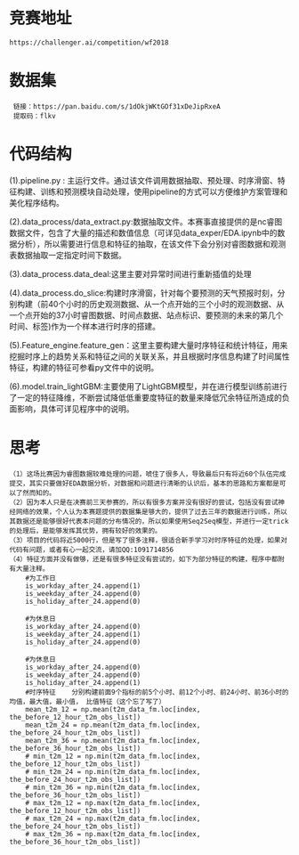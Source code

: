 # 竞赛地址
    https://challenger.ai/competition/wf2018
    
# 数据集
     链接：https://pan.baidu.com/s/1dOkjWKtGOf31xDeJipRxeA 
     提取码：flkv 
     
# 代码结构
(1).pipeline.py : 主运行文件。通过该文件调用数据抽取、预处理、时序滑窗、特征构建、训练和预测模块自动处理，使用pipeline的方式可以方便维护方案管理和美化程序结构。

(2).data_process/data_extract.py:数据抽取文件。本赛事直接提供的是nc睿图数据文件，包含了大量的描述和数值信息（可详见data_exper/EDA.ipynb中的数据分析），所以需要进行信息和特征的抽取，在该文件下会分别对睿图数据和观测表数据抽取一定指定时间下数据。

(3).data_process.data_deal:这里主要对异常时间进行重新插值的处理

(4).data_process.do_slice:构建时序滑窗，针对每个要预测的天气预报时刻，分别构建（前40个小时的历史观测数据、从一个点开始的三个小时的观测数据、从一个点开始的37小时睿图数据、时间点数据、站点标识、要预测的未来的第几个时间、标签)作为一个样本进行时序的搭建。

(5).Feature_engine.feature_gen：这里主要构建大量时序特征和统计特征，用来挖掘时序上的趋势关系和特征之间的关联关系，并且根据时序信息构建了时间属性特征，构建的特征可参看py文件中的说明。

(6).model.train_lightGBM:主要使用了LightGBM模型，并在进行模型训练前进行了一定的特征降维，不断尝试降低低重要度特征的数量来降低冗余特征所造成的负面影响，具体可详见程序中的说明。

# 思考
    （1）这场比赛因为睿图数据较难处理的问题，唬住了很多人，导致最后只有将近60个队伍完成提交，其实只要做好EDA数据分析，对数据和问题进行清晰的认识后，基本的思路和方案都是可以了然而知的。
    （2）因为本人只是在决赛前三天参赛的，所以有很多方案并没有很好的尝试，包括没有尝试神经网络的效果，个人认为本赛题提供的数据集是够大的，提供了过去三年的数据进行训练，所以其数据还是能够很好代表本问题的分布情况的，所以如果使用Seq2Seq模型，并进行一定trick的处理后，是能够发挥其优势，拥有较好的效果的。
    （3）项目的代码将近5000行，但是写了很多注释，很适合新手学习对时序特征的处理，如果对代码有问题，或者有心一起交流，请加QQ:1091714856
    （4）特征方面并没有做够，还是有很多特征没有尝试的，如下为部分特征的构建，程序中都附有大量注释。
        #为工作日
        is_workday_after_24.append(1)
        is_weekday_after_24.append(0)
        is_holiday_after_24.append(0)

        #为休息日
        is_workday_after_24.append(0)
        is_weekday_after_24.append(1)
        is_holiday_after_24.append(0)

        #为休息日
        is_workday_after_24.append(0)
        is_weekday_after_24.append(0)
        is_holiday_after_24.append(1)
        #时序特征    分别构建前面9个指标的前5个小时、前12个小时、前24小时、前36小时的均值，最大值，最小值， 比值特征（这个忘了写了）
        mean_t2m_12 = np.mean(t2m_data_fm.loc[index, the_before_12_hour_t2m_obs_list])
        mean_t2m_24 = np.mean(t2m_data_fm.loc[index, the_before_24_hour_t2m_obs_list])
        mean_t2m_36 = np.mean(t2m_data_fm.loc[index, the_before_36_hour_t2m_obs_list])
        # min_t2m_12 = np.min(t2m_data_fm.loc[index, the_before_12_hour_t2m_obs_list])
        # min_t2m_24 = np.min(t2m_data_fm.loc[index, the_before_24_hour_t2m_obs_list])
        # min_t2m_36 = np.min(t2m_data_fm.loc[index, the_before_36_hour_t2m_obs_list])
        # max_t2m_12 = np.max(t2m_data_fm.loc[index, the_before_12_hour_t2m_obs_list])
        # max_t2m_24 = np.max(t2m_data_fm.loc[index, the_before_24_hour_t2m_obs_list])
        # max_t2m_36 = np.max(t2m_data_fm.loc[index, the_before_36_hour_t2m_obs_list])
     


